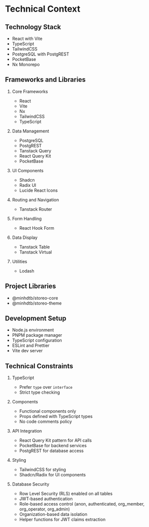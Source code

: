 # Technical Context

## Technology Stack

- React with Vite
- TypeScript
- TailwindCSS
- PostgreSQL with PostgREST
- PocketBase
- Nx Monorepo

## Frameworks and Libraries

1. Core Frameworks

   - React
   - Vite
   - Nx
   - TailwindCSS
   - TypeScript

2. Data Management

   - PostgreSQL
   - PostgREST
   - Tanstack Query
   - React Query Kit
   - PocketBase

3. UI Components

   - Shadcn
   - Radix UI
   - Lucide React Icons

4. Routing and Navigation

   - Tanstack Router

5. Form Handling

   - React Hook Form

6. Data Display

   - Tanstack Table
   - Tanstack Virtual

7. Utilities
   - Lodash

## Project Libraries

- @minhdtb/storeo-core
- @minhdtb/storeo-theme

## Development Setup

- Node.js environment
- PNPM package manager
- TypeScript configuration
- ESLint and Prettier
- Vite dev server

## Technical Constraints

1. TypeScript

   - Prefer `type` over `interface`
   - Strict type checking

2. Components

   - Functional components only
   - Props defined with TypeScript types
   - No code comments policy

3. API Integration

   - React Query Kit pattern for API calls
   - PocketBase for backend services
   - PostgREST for database access

4. Styling

   - TailwindCSS for styling
   - Shadcn/Radix for UI components

5. Database Security
   - Row Level Security (RLS) enabled on all tables
   - JWT-based authentication
   - Role-based access control (anon, authenticated, org_member, org_operator, org_admin)
   - Organization-based data isolation
   - Helper functions for JWT claims extraction
